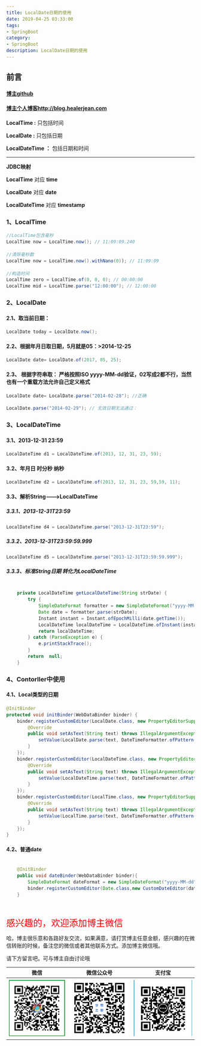 ```yaml
---
title: LocalDate日期的使用
date: 2019-04-25 03:33:00
tags: 
- SpringBoot
category: 
- SpringBoot
description: LocalDate日期的使用
---
```


<!-- 

https://raw.githubusercontent.com/HealerJean/HealerJean.github.io/master/blogImages
　　首行缩进

<font  clalss="healerColor" color="red" size="5" >     </font>

<font  clalss="healerSize"  size="5" >     </font>
-->




## 前言

#### [博主github](https://github.com/HealerJean)
#### [博主个人博客http://blog.healerjean.com](http://HealerJean.github.io)    



**LocalTime :**  只包括时间

**LocalDate :** 只包括日期

**LocalDateTime ：** 包括日期和时间

------

 

**JDBC映射**

**LocalTime** 对应 **time**

**LocalDate** 对应 **date**

**LocalDateTime** 对应 **timestamp**





### 1、LocalTime

```java
//LocalTime包含毫秒
LocalTime now = LocalTime.now(); // 11:09:09.240

//清除毫秒数
LocalTime now = LocalTime.now().withNano(0)); // 11:09:09

//构造时间
LocalTime zero = LocalTime.of(0, 0, 0); // 00:00:00
LocalTime mid = LocalTime.parse("12:00:00"); // 12:00:00
```

### 2、LocalDate

#### 2.1、取当前日期：

```java
LocalDate today = LocalDate.now(); 
```

#### 2.2、根据年月日取日期，5月就是05：>2014-12-25

```java
LocalDate date= LocalDate.of(2017, 05, 25); 
```

#### 2.3、 根据字符串取： 严格按照ISO yyyy-MM-dd验证，02写成2都不行，当然也有一个重载方法允许自己定义格式

```java
LocalDate date= LocalDate.parse("2014-02-28"); //正确

LocalDate.parse("2014-02-29"); // 无效日期无法通过：
```


### 3、LocalDateTime 
#### 3.1、2013-12-31 23:59   

```java
LocalDateTime d1 = LocalDateTime.of(2013, 12, 31, 23, 59);  
```


#### 3.2、年月日 时分秒 纳秒   

```java
LocalDateTime d2 = LocalDateTime.of(2013, 12, 31, 23, 59,59, 11);  
```

#### 3.3、解析String--->LocalDateTime   

##### 3.3.1、2013-12-31T23:59 

```java
LocalDateTime d4 = LocalDateTime.parse("2013-12-31T23:59");  
```

##### 3.3.2、2013-12-31T23:59:59.999 

```java
LocalDateTime d5 = LocalDateTime.parse("2013-12-31T23:59:59.999");
```

##### 3.3.3、标准String日期 转化为LocalDateTime 

```java
  
    private LocalDateTime getLocalDateTime(String strDate) {
        try {
            SimpleDateFormat formatter = new SimpleDateFormat("yyyy-MM-dd HH:mm:ss");
            Date date = formatter.parse(strDate);
            Instant instant = Instant.ofEpochMilli(date.getTime());
            LocalDateTime localDateTime = LocalDateTime.ofInstant(instant, ZoneId.systemDefault());
            return localDateTime;
        } catch (ParseException e) {
            e.printStackTrace();
        }
        return  null;
    }
```





### 4、Contorller中使用



#### 4.1、Local类型的日期



```java
@InitBinder
protected void initBinder(WebDataBinder binder) {
    binder.registerCustomEditor(LocalDate.class, new PropertyEditorSupport() {
        @Override
        public void setAsText(String text) throws IllegalArgumentException {
            setValue(LocalDate.parse(text, DateTimeFormatter.ofPattern("yyyy-MM-dd")));
        }
    });
    binder.registerCustomEditor(LocalDateTime.class, new PropertyEditorSupport() {
        @Override
        public void setAsText(String text) throws IllegalArgumentException {
            setValue(LocalDateTime.parse(text, DateTimeFormatter.ofPattern("yyyy-MM-dd HH:mm:ss")));
        }
    });
    binder.registerCustomEditor(LocalTime.class, new PropertyEditorSupport() {
        @Override
        public void setAsText(String text) throws IllegalArgumentException {
            setValue(LocalTime.parse(text, DateTimeFormatter.ofPattern("HH:mm:ss")));
        }
    });
}
```



#### 4.2、普通date



```java

    @InitBinder
    public void dateBinder(WebDataBinder binder){
        SimpleDateFormat dateFormat = new SimpleDateFormat("yyyy-MM-dd");
        binder.registerCustomEditor(Date.class,new CustomDateEditor(dateFormat,true));
    }

```

<br/>
<br/>

<font  color="red" size="5" >     
感兴趣的，欢迎添加博主微信
 </font>

<br/>



哈，博主很乐意和各路好友交流，如果满意，请打赏博主任意金额，感兴趣的在微信转账的时候，备注您的微信或者其他联系方式。添加博主微信哦。    

请下方留言吧。可与博主自由讨论哦

|微信 | 微信公众号|支付宝|
|:-------:|:-------:|:------:|
| ![微信](https://raw.githubusercontent.com/HealerJean/HealerJean.github.io/master/assets/img/tctip/weixin.jpg)|![微信公众号](https://raw.githubusercontent.com/HealerJean/HealerJean.github.io/master/assets/img/my/qrcode_for_gh_a23c07a2da9e_258.jpg)|![支付宝](https://raw.githubusercontent.com/HealerJean/HealerJean.github.io/master/assets/img/tctip/alpay.jpg) |



<!-- Gitalk 评论 start  -->

<link rel="stylesheet" href="https://unpkg.com/gitalk/dist/gitalk.css">
<script src="https://unpkg.com/gitalk@latest/dist/gitalk.min.js"></script> 
<div id="gitalk-container"></div>    
 <script type="text/javascript">
    var gitalk = new Gitalk({
		clientID: `1d164cd85549874d0e3a`,
		clientSecret: `527c3d223d1e6608953e835b547061037d140355`,
		repo: `HealerJean.github.io`,
		owner: 'HealerJean',
		admin: ['HealerJean'],
		id: 'eIfsbPrq3cRXziy5',
    });
    gitalk.render('gitalk-container');
</script> 

<!-- Gitalk end -->


